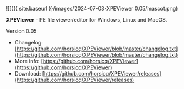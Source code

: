 ![]({{ site.baseurl }}/images/2024-07-03-XPEViewer 0.05/mascot.png)

**XPEViewer** - PE file viewer/editor for Windows, Linux and MacOS.

Version 0.05

- Changelog: [https://github.com/horsicq/XPEViewer/blob/master/changelog.txt](https://github.com/horsicq/XPEViewer/blob/master/changelog.txt)
- More info: [https://github.com/horsicq/XPEViewer](https://github.com/horsicq/XPEViewer)
- Download: [https://github.com/horsicq/XPEViewer/releases](https://github.com/horsicq/XPEViewer/releases)

